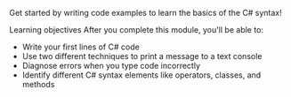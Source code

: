 Get started by writing code examples to learn the basics of the C# syntax!

Learning objectives
After you complete this module, you'll be able to:

- Write your first lines of C# code
- Use two different techniques to print a message to a text console
- Diagnose errors when you type code incorrectly
- Identify different C# syntax elements like operators, classes, and methods